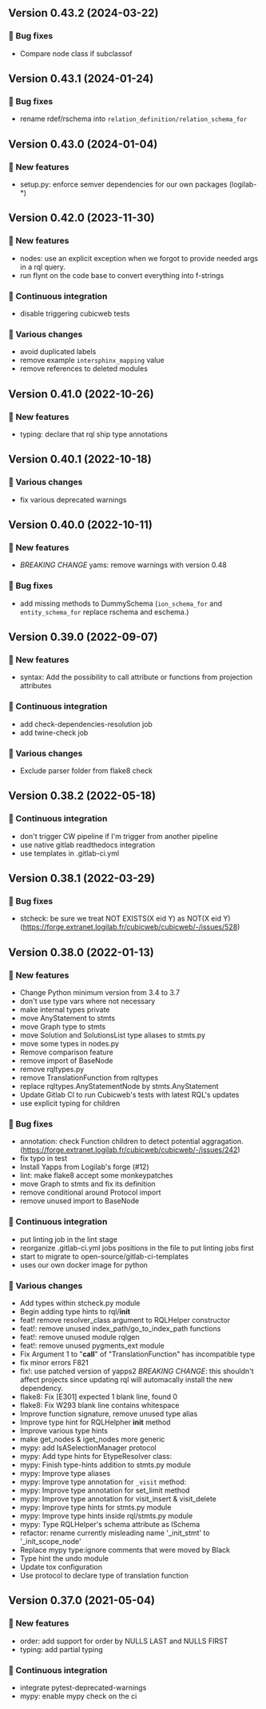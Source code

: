 ## Version 0.43.2 (2024-03-22)
### 👷 Bug fixes

- Compare node class if subclassof

## Version 0.43.1 (2024-01-24)
### 👷 Bug fixes

- rename rdef/rschema into `relation_definition/relation_schema_for`

## Version 0.43.0 (2024-01-04)
### 🎉 New features

- setup.py: enforce semver dependencies for our own packages (logilab-*)

## Version 0.42.0 (2023-11-30)
### 🎉 New features

- nodes: use an explicit exception when we forgot to provide needed args in a rql query.
- run flynt on the code base to convert everything into f-strings

### 🤖 Continuous integration

- disable triggering cubicweb tests

### 🤷 Various changes

- avoid duplicated labels
- remove example `intersphinx_mapping` value
- remove references to deleted modules

## Version 0.41.0 (2022-10-26)
### 🎉 New features

- typing: declare that rql ship type annotations

## Version 0.40.1 (2022-10-18)
### 🤷 Various changes

- fix various deprecated warnings

## Version 0.40.0 (2022-10-11)
### 🎉 New features

- *BREAKING CHANGE* yams: remove warnings with version 0.48

### 👷 Bug fixes

- add missing methods to DummySchema (`ion_schema_for` and `entity_schema_for` replace rschema and eschema.)

## Version 0.39.0 (2022-09-07)
### 🎉 New features

- syntax: Add the possibility to call attribute or functions from projection attributes

### 🤖 Continuous integration

- add check-dependencies-resolution job
- add twine-check job

### 🤷 Various changes

- Exclude parser folder from flake8 check

## Version 0.38.2 (2022-05-18)
### 🤖 Continuous integration

- don't trigger CW pipeline if I'm trigger from another pipeline
- use native gitlab readthedocs integration
- use templates in .gitlab-ci.yml

## Version 0.38.1 (2022-03-29)
### 👷 Bug fixes

- stcheck: be sure we treat NOT EXISTS(X eid Y) as NOT(X eid Y) (https://forge.extranet.logilab.fr/cubicweb/cubicweb/-/issues/528)

## Version 0.38.0 (2022-01-13)
### 🎉 New features

- Change Python minimum version from 3.4 to 3.7
- don't use type vars where not necessary
- make internal types private
- move AnyStatement to stmts
- move Graph type to stmts
- move Solution and SolutionsList type aliases to stmts.py
- move some types in nodes.py
- Remove comparison feature
- remove import of BaseNode
- remove rqltypes.py
- remove TranslationFunction from rqltypes
- replace rqltypes.AnyStatementNode by stmts.AnyStatement
- Update Gitlab CI to run Cubicweb's tests with latest RQL's updates
- use explicit typing for children

### 👷 Bug fixes

- annotation: check Function children to detect potential aggragation. (https://forge.extranet.logilab.fr/cubicweb/cubicweb/-/issues/242)
- fix typo in test
- Install Yapps from Logilab's forge (#12)
- lint: make flake8 accept some monkeypatches
- move Graph to stmts and fix its definition
- remove conditional around Protocol import
- remove unused import to BaseNode

### 🤖 Continuous integration

- put linting job in the lint stage
- reorganize .gitlab-ci.yml jobs positions in the file to put linting jobs first
- start to migrate to open-source/gitlab-ci-templates
- uses our own docker image for python

### 🤷 Various changes

- Add types within stcheck.py module
- Begin adding type hints to rql/__init__
- feat! remove resolver_class argument to RQLHelper constructor
- feat!: remove unused index_path/go_to_index_path functions
- feat!: remove unused module rqlgen
- feat!: remove unused pygments_ext module
- Fix Argument 1 to "__call__" of "TranslationFunction" has incompatible type
- fix minor errors F821
- fix!: use patched version of yapps2
  *BREAKING CHANGE*: this shouldn't affect projects since updating rql will automacally install the new dependency.
- flake8: Fix [E301] expected 1 blank line, found 0
- flake8: Fix W293 blank line contains whitespace
- Improve function signature, remove unused type alias
- Improve type hint for RQLHelpher __init__ method
- Improve various type hints
- make get_nodes & iget_nodes more generic
- mypy: add IsASelectionManager protocol
- mypy: Add type hints for EtypeResolver class:
- mypy: Finish type-hints addition to stmts.py module
- mypy: Improve type aliases
- mypy: Improve type annotation for `_visit` method:
- mypy: Improve type annotation for set_limit method
- mypy: Improve type annotation for visit_insert & visit_delete
- mypy: Improve type hints for stmts.py module
- mypy: Improve type hints inside rql/stmts.py module
- mypy: Type RQLHelper's schema attribute as ISchema
- refactor: rename currently misleading name '_init_stmt' to '_init_scope_node'
- Replace mypy type:ignore comments that were moved by Black
- Type hint the undo module
- Update tox configuration
- Use protocol to declare type of translation function

## Version 0.37.0 (2021-05-04)
### 🎉 New features

- order: add support for order by NULLS LAST and NULLS FIRST
- typing: add partial typing

### 🤖 Continuous integration

- integrate pytest-deprecated-warnings
- mypy: enable mypy check on the ci